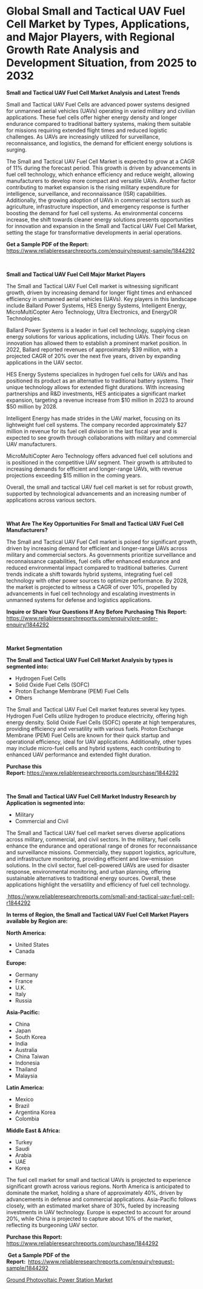 <p><h1>Global Small and Tactical UAV Fuel Cell Market by Types, Applications, and Major Players, with Regional Growth Rate Analysis and Development Situation, from 2025 to 2032</h1></p><p><strong>Small and Tactical UAV Fuel Cell Market Analysis and Latest Trends</strong></p>
<p><p>Small and Tactical UAV Fuel Cells are advanced power systems designed for unmanned aerial vehicles (UAVs) operating in varied military and civilian applications. These fuel cells offer higher energy density and longer endurance compared to traditional battery systems, making them suitable for missions requiring extended flight times and reduced logistic challenges. As UAVs are increasingly utilized for surveillance, reconnaissance, and logistics, the demand for efficient energy solutions is surging.</p><p>The Small and Tactical UAV Fuel Cell Market is expected to grow at a CAGR of 11% during the forecast period. This growth is driven by advancements in fuel cell technology, which enhance efficiency and reduce weight, allowing manufacturers to develop more compact and versatile UAVs. Another factor contributing to market expansion is the rising military expenditure for intelligence, surveillance, and reconnaissance (ISR) capabilities. Additionally, the growing adoption of UAVs in commercial sectors such as agriculture, infrastructure inspection, and emergency response is further boosting the demand for fuel cell systems. As environmental concerns increase, the shift towards cleaner energy solutions presents opportunities for innovation and expansion in the Small and Tactical UAV Fuel Cell Market, setting the stage for transformative developments in aerial operations.</p></p>
<p><strong>Get a Sample PDF of the Report:&nbsp;</strong> <a href="https://www.reliableresearchreports.com/enquiry/request-sample/1844292?utm_campaign=2216&utm_medium=2&utm_source=Github&utm_content=ia&utm_term=07042025&utm_id=small-and-tactical-uav-fuel-cell">https://www.reliableresearchreports.com/enquiry/request-sample/1844292</a></p>
<p>&nbsp;</p>
<p><strong>Small and Tactical UAV Fuel Cell Major Market Players</strong></p>
<p><p>The Small and Tactical UAV Fuel Cell market is witnessing significant growth, driven by increasing demand for longer flight times and enhanced efficiency in unmanned aerial vehicles (UAVs). Key players in this landscape include Ballard Power Systems, HES Energy Systems, Intelligent Energy, MicroMultiCopter Aero Technology, Ultra Electronics, and EnergyOR Technologies.</p><p>Ballard Power Systems is a leader in fuel cell technology, supplying clean energy solutions for various applications, including UAVs. Their focus on innovation has allowed them to establish a prominent market position. In 2022, Ballard reported revenues of approximately $39 million, with a projected CAGR of 20% over the next five years, driven by expanding applications in the UAV sector.</p><p>HES Energy Systems specializes in hydrogen fuel cells for UAVs and has positioned its product as an alternative to traditional battery systems. Their unique technology allows for extended flight durations. With increasing partnerships and R&D investments, HES anticipates a significant market expansion, targeting a revenue increase from $10 million in 2023 to around $50 million by 2028.</p><p>Intelligent Energy has made strides in the UAV market, focusing on its lightweight fuel cell systems. The company recorded approximately $27 million in revenue for its fuel cell division in the last fiscal year and is expected to see growth through collaborations with military and commercial UAV manufacturers.</p><p>MicroMultiCopter Aero Technology offers advanced fuel cell solutions and is positioned in the competitive UAV segment. Their growth is attributed to increasing demands for efficient and longer-range UAVs, with revenue projections exceeding $15 million in the coming years.</p><p>Overall, the small and tactical UAV fuel cell market is set for robust growth, supported by technological advancements and an increasing number of applications across various sectors.</p></p>
<p>&nbsp;</p>
<p><strong>What Are The Key Opportunities For Small and Tactical UAV Fuel Cell Manufacturers?</strong></p>
<p><p>The Small and Tactical UAV Fuel Cell market is poised for significant growth, driven by increasing demand for efficient and longer-range UAVs across military and commercial sectors. As governments prioritize surveillance and reconnaissance capabilities, fuel cells offer enhanced endurance and reduced environmental impact compared to traditional batteries. Current trends indicate a shift towards hybrid systems, integrating fuel cell technology with other power sources to optimize performance. By 2028, the market is projected to witness a CAGR of over 10%, propelled by advancements in fuel cell technology and escalating investments in unmanned systems for defense and logistics applications.</p></p>
<p><strong>Inquire or Share Your Questions If Any Before Purchasing This Report:</strong> <a href="https://www.reliableresearchreports.com/enquiry/pre-order-enquiry/1844292?utm_campaign=2216&utm_medium=2&utm_source=Github&utm_content=ia&utm_term=07042025&utm_id=small-and-tactical-uav-fuel-cell">https://www.reliableresearchreports.com/enquiry/pre-order-enquiry/1844292</a></p>
<p>&nbsp;</p>
<p><strong>Market Segmentation</strong></p>
<p><strong>The Small and Tactical UAV Fuel Cell Market Analysis by types is segmented into:</strong></p>
<p><ul><li>Hydrogen Fuel Cells</li><li>Solid Oxide Fuel Cells (SOFC)</li><li>Proton Exchange Membrane (PEM) Fuel Cells</li><li>Others</li></ul></p>
<p><p>The Small and Tactical UAV Fuel Cell market features several key types. Hydrogen Fuel Cells utilize hydrogen to produce electricity, offering high energy density. Solid Oxide Fuel Cells (SOFC) operate at high temperatures, providing efficiency and versatility with various fuels. Proton Exchange Membrane (PEM) Fuel Cells are known for their quick startup and operational efficiency, ideal for UAV applications. Additionally, other types may include micro-fuel cells and hybrid systems, each contributing to enhanced UAV performance and extended flight duration.</p></p>
<p><strong>Purchase this Report:&nbsp;</strong><a href="https://www.reliableresearchreports.com/purchase/1844292?utm_campaign=2216&utm_medium=2&utm_source=Github&utm_content=ia&utm_term=07042025&utm_id=small-and-tactical-uav-fuel-cell">https://www.reliableresearchreports.com/purchase/1844292</a></p>
<p>&nbsp;</p>
<p><strong>The Small and Tactical UAV Fuel Cell Market Industry Research by Application is segmented into:</strong></p>
<p><ul><li>Military</li><li>Commercial and Civil</li></ul></p>
<p><p>The Small and Tactical UAV fuel cell market serves diverse applications across military, commercial, and civil sectors. In the military, fuel cells enhance the endurance and operational range of drones for reconnaissance and surveillance missions. Commercially, they support logistics, agriculture, and infrastructure monitoring, providing efficient and low-emission solutions. In the civil sector, fuel cell-powered UAVs are used for disaster response, environmental monitoring, and urban planning, offering sustainable alternatives to traditional energy sources. Overall, these applications highlight the versatility and efficiency of fuel cell technology.</p></p>
<p><a href="https://www.reliableresearchreports.com/small-and-tactical-uav-fuel-cell-r1844292?utm_campaign=2216&utm_medium=2&utm_source=Github&utm_content=ia&utm_term=07042025&utm_id=small-and-tactical-uav-fuel-cell">&nbsp;https://www.reliableresearchreports.com/small-and-tactical-uav-fuel-cell-r1844292</a></p>
<p><strong>In terms of Region, the Small and Tactical UAV Fuel Cell Market Players available by Region are:</strong></p>
<p>
    <p> <strong> North America: </strong>
        <ul>
            <li>United States</li>
            <li>Canada</li>
        </ul>
        </p> 
    <p> <strong> Europe: </strong>
        <ul>
            <li>Germany</li>
            <li>France</li>
            <li>U.K.</li>
            <li>Italy</li>
            <li>Russia</li>
        </ul>
        </p> 
    <p> <strong> Asia-Pacific: </strong>
        <ul>
            <li>China</li>
            <li>Japan</li>
            <li>South Korea</li>
            <li>India</li>
            <li>Australia</li>
            <li>China Taiwan</li>
            <li>Indonesia</li>
            <li>Thailand</li>
            <li>Malaysia</li>
        </ul>
        </p> 
    <p> <strong> Latin America: </strong>
        <ul>
            <li>Mexico</li>
            <li>Brazil</li>
            <li>Argentina Korea</li>
            <li>Colombia</li>
        </ul>
        </p> 
    <p> <strong> Middle East & Africa: </strong>
        <ul>
            <li>Turkey</li>
            <li>Saudi</li>
            <li>Arabia</li>
            <li>UAE</li>
            <li>Korea</li>
        </ul>
    </p>
    </p>
<p><p>The fuel cell market for small and tactical UAVs is projected to experience significant growth across various regions. North America is anticipated to dominate the market, holding a share of approximately 40%, driven by advancements in defense and commercial applications. Asia-Pacific follows closely, with an estimated market share of 30%, fueled by increasing investments in UAV technology. Europe is expected to account for around 20%, while China is projected to capture about 10% of the market, reflecting its burgeoning UAV sector.</p></p>
<p><strong>Purchase this Report: </strong><a href="https://www.reliableresearchreports.com/purchase/1844292?utm_campaign=2216&utm_medium=2&utm_source=Github&utm_content=ia&utm_term=07042025&utm_id=small-and-tactical-uav-fuel-cell">https://www.reliableresearchreports.com/purchase/1844292</a></p>
<p>&nbsp;<strong>Get a Sample PDF of the Report:&nbsp;&nbsp;</strong><a href="https://www.reliableresearchreports.com/enquiry/request-sample/1844292?utm_campaign=2216&utm_medium=2&utm_source=Github&utm_content=ia&utm_term=07042025&utm_id=small-and-tactical-uav-fuel-cell">https://www.reliableresearchreports.com/enquiry/request-sample/1844292</a></p>
<p><strong></strong></p>
<p><p><a href="https://github.com/JubayerMia832/Market-Research-Report-List-2/blob/main/ground-photovoltaic-power-station-market.md?utm_campaign=2216&utm_medium=2&utm_source=Github&utm_content=ia&utm_term=07042025&utm_id=small-and-tactical-uav-fuel-cell">Ground Photovoltaic Power Station Market</a></p></p>